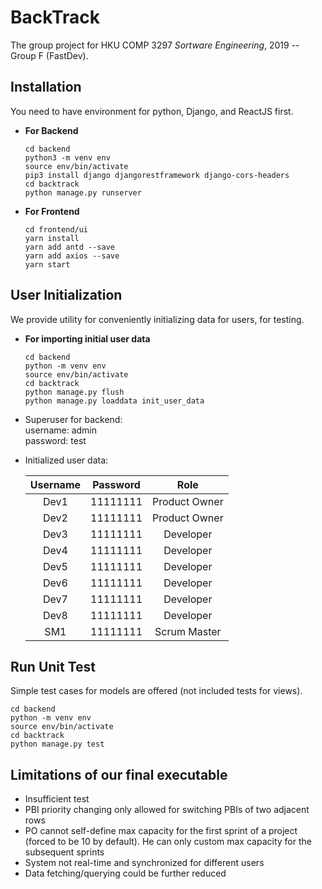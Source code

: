 # BackTrack
The group project for HKU COMP 3297 _Sortware Engineering_, 2019 -- Group F (FastDev).

## Installation
You need to have environment for python, Django, and ReactJS first.     

*   **For Backend**  
    ```
    cd backend  
    python3 -m venv env  
    source env/bin/activate  
    pip3 install django djangorestframework django-cors-headers  
    cd backtrack  
    python manage.py runserver  
    ```

*   **For Frontend**  
    ```
    cd frontend/ui  
    yarn install  
    yarn add antd --save  
    yarn add axios --save  
    yarn start  
    ```

## User Initialization
We provide utility for conveniently initializing data for users, for testing.  

*   **For importing initial user data**  
    ```
    cd backend  
    python -m venv env  
    source env/bin/activate  
    cd backtrack  
    python manage.py flush  
    python manage.py loaddata init_user_data  
    ```
*   Superuser for backend:  
    username: admin  
    password: test  

*   Initialized user data:   

    | Username | Password | Role |
    | :-------------: |:-------------:| :-----:|
    | Dev1 | 11111111 | Product Owner |
    | Dev2 | 11111111 | Product Owner |
    | Dev3 | 11111111 | Developer |
    | Dev4 | 11111111 | Developer |
    | Dev5 | 11111111 | Developer |
    | Dev6 | 11111111 | Developer |
    | Dev7 | 11111111 | Developer |
    | Dev8 | 11111111 | Developer |
    | SM1 | 11111111 | Scrum Master |

## Run Unit Test
Simple test cases for models are offered (not included tests for views).

```
cd backend  
python -m venv env  
source env/bin/activate  
cd backtrack  
python manage.py test  
```

## Limitations of our final executable
* Insufficient test
* PBI priority changing only allowed for switching PBIs of two adjacent rows  
* PO cannot self-define max capacity for the first sprint of a project (forced to be 10 by default). He can only custom max capacity for the subsequent sprints  
* System not real-time and synchronized for different users
* Data fetching/querying could be further reduced